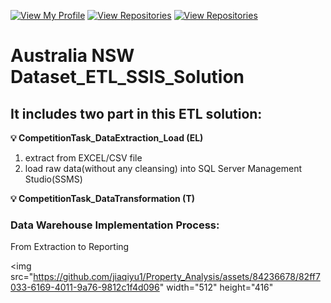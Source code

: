 [![View My Profile](https://img.shields.io/badge/View-My_Profile-green?logo=GitHub)](https://github.com/jiaqiyu1)
[![View Repositories](https://img.shields.io/badge/View-My_Portfolio-red?logo=GitHub)](https://github.com/jiaqiyu1/Portfolio_Guide)
[![View Repositories](https://img.shields.io/badge/View-My_Repositories-blue?logo=GitHub)](https://github.com/jiaqiyu1?tab=repositories)



# Australia NSW Dataset_ETL_SSIS_Solution

##  It includes two part in this ETL solution:
**💡 CompetitionTask_DataExtraction_Load (EL)**
  1. extract from EXCEL/CSV file 
  2. load raw data(without any cleansing) into SQL Server Management Studio(SSMS)
 
**💡 CompetitionTask_DataTransformation (T)**




### Data Warehouse Implementation Process: 
From Extraction to Reporting 

<img src="https://github.com/jiaqiyu1/Property_Analysis/assets/84236678/82ff7033-6169-4011-9a76-9812c1f4d096" width="512" height="416"

